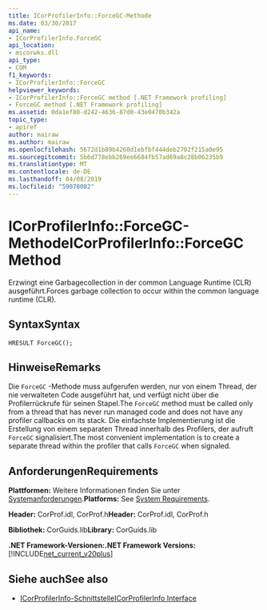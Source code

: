 ```yaml
---
title: ICorProfilerInfo::ForceGC-Methode
ms.date: 03/30/2017
api_name:
- ICorProfilerInfo.ForceGC
api_location:
- mscorwks.dll
api_type:
- COM
f1_keywords:
- ICorProfilerInfo::ForceGC
helpviewer_keywords:
- ICorProfilerInfo::ForceGC method [.NET Framework profiling]
- ForceGC method [.NET Framework profiling]
ms.assetid: 0da1ef80-d242-4636-87d0-43e0470b342a
topic_type:
- apiref
author: mairaw
ms.author: mairaw
ms.openlocfilehash: 5672d1b89b4260d1ebfbf444deb2702f215a0e95
ms.sourcegitcommit: 5b6d778ebb269ee6684fb57ad69a8c28b06235b9
ms.translationtype: MT
ms.contentlocale: de-DE
ms.lasthandoff: 04/08/2019
ms.locfileid: "59078082"
---
```

# <a name="icorprofilerinfoforcegc-method"></a><span data-ttu-id="37eef-102">ICorProfilerInfo::ForceGC-Methode</span><span class="sxs-lookup"><span data-stu-id="37eef-102">ICorProfilerInfo::ForceGC Method</span></span>
<span data-ttu-id="37eef-103">Erzwingt eine Garbagecollection in der common Language Runtime (CLR) ausgeführt.</span><span class="sxs-lookup"><span data-stu-id="37eef-103">Forces garbage collection to occur within the common language runtime (CLR).</span></span>  
  
## <a name="syntax"></a><span data-ttu-id="37eef-104">Syntax</span><span class="sxs-lookup"><span data-stu-id="37eef-104">Syntax</span></span>  
  
```  
HRESULT ForceGC();  
```  
  
## <a name="remarks"></a><span data-ttu-id="37eef-105">Hinweise</span><span class="sxs-lookup"><span data-stu-id="37eef-105">Remarks</span></span>  
 <span data-ttu-id="37eef-106">Die `ForceGC` -Methode muss aufgerufen werden, nur von einem Thread, der nie verwalteten Code ausgeführt hat, und verfügt nicht über die Profilerrückrufe für seinen Stapel.</span><span class="sxs-lookup"><span data-stu-id="37eef-106">The `ForceGC` method must be called only from a thread that has never run managed code and does not have any profiler callbacks on its stack.</span></span> <span data-ttu-id="37eef-107">Die einfachste Implementierung ist die Erstellung von einem separaten Thread innerhalb des Profilers, der aufruft `ForceGC` signalisiert.</span><span class="sxs-lookup"><span data-stu-id="37eef-107">The most convenient implementation is to create a separate thread within the profiler that calls `ForceGC` when signaled.</span></span>  
  
## <a name="requirements"></a><span data-ttu-id="37eef-108">Anforderungen</span><span class="sxs-lookup"><span data-stu-id="37eef-108">Requirements</span></span>  
 <span data-ttu-id="37eef-109">**Plattformen:** Weitere Informationen finden Sie unter [Systemanforderungen](../../../../docs/framework/get-started/system-requirements.md).</span><span class="sxs-lookup"><span data-stu-id="37eef-109">**Platforms:** See [System Requirements](../../../../docs/framework/get-started/system-requirements.md).</span></span>  
  
 <span data-ttu-id="37eef-110">**Header:** CorProf.idl, CorProf.h</span><span class="sxs-lookup"><span data-stu-id="37eef-110">**Header:** CorProf.idl, CorProf.h</span></span>  
  
 <span data-ttu-id="37eef-111">**Bibliothek:** CorGuids.lib</span><span class="sxs-lookup"><span data-stu-id="37eef-111">**Library:** CorGuids.lib</span></span>  
  
 **<span data-ttu-id="37eef-112">.NET Framework-Versionen:</span><span class="sxs-lookup"><span data-stu-id="37eef-112">.NET Framework Versions:</span></span>** [!INCLUDE[net_current_v20plus](../../../../includes/net-current-v20plus-md.md)]  
  
## <a name="see-also"></a><span data-ttu-id="37eef-113">Siehe auch</span><span class="sxs-lookup"><span data-stu-id="37eef-113">See also</span></span>

- [<span data-ttu-id="37eef-114">ICorProfilerInfo-Schnittstelle</span><span class="sxs-lookup"><span data-stu-id="37eef-114">ICorProfilerInfo Interface</span></span>](../../../../docs/framework/unmanaged-api/profiling/icorprofilerinfo-interface.md)
